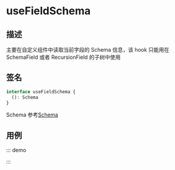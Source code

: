 # useFieldSchema

## 描述

主要在自定义组件中读取当前字段的 Schema 信息，该 hook 只能用在 SchemaField 或者 RecursionField 的子树中使用

## 签名

```ts
interface useFieldSchema {
  (): Schema
}
```

Schema 参考[Schema](/api/shared/schema)

## 用例

::: demo
<template>
  <FormProvider :form="form">
    <SchemaField>
      <SchemaObjectField
        name="custom"
        x-component="Custom"
        :x-component-props="{
          schema: {
            type: 'object',
            properties: {
              input: {
                type: 'string',
                'x-component': 'Custom',
              },
            },
          },
        }"
      />
    </SchemaField>
  </FormProvider>
</template>

<script>
import { defineComponent, h } from '@vue/composition-api'
import { createForm } from '@formily/core'
import { FormProvider, createSchemaField, useFieldSchema } from '@formily/vue'
import 'ant-design-vue/dist/antd.css';

const Custom = defineComponent({
  setup () {
    const schema = useFieldSchema()
    return () => h('div', {
      style: { whiteSpace: 'pre' }
    }, [JSON.stringify(schema.toJSON(), null, 4)])
  }
})

const { SchemaField, SchemaObjectField } = createSchemaField({
  components: {
    Custom,
  },
})

export default {
  components: { FormProvider, SchemaField, SchemaObjectField },
  data() {
    const form = createForm({ validateFirst: true })
    return {
      form
    }
  }
}
</script>
:::
